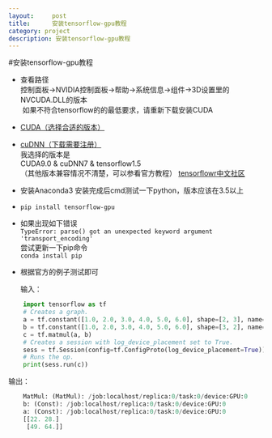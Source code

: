 ```yaml
---
layout:     post
title:      安装tensorflow-gpu教程
category: project
description: 安装tensorflow-gpu教程
---
```

#安装tensorflow-gpu教程

* 查看路径    
  控制面板->NVIDIA控制面板->帮助->系统信息->组件->3D设置里的NVCUDA.DLL的版本    
  如果不符合tensorflow的的最低要求，请重新下载安装CUDA
* [CUDA（选择合适的版本）](https://developer.nvidia.com/cuda-toolkit-archive)
* [cuDNN（下载需要注册）](https://developer.nvidia.com/rdp/cudnn-download)  
  我选择的版本是  
  CUDA9.0 & cuDNN7 & tensorflow1.5  
（其他版本兼容情况不清楚，可以参看官方教程） 
 [tensorflowr中文社区](http://www.tensorfly.cn/)  
* 安装Anaconda3 安装完成后cmd测试一下python，版本应该在3.5以上  
* `pip install tensorflow-gpu`  
* 如果出现如下错误  
   `TypeError: parse() got an unexpected keyword argument 'transport_encoding'`  
   尝试更新一下pip命令  
   `conda install pip `   
* 根据官方的例子测试即可  
   
   输入：
```python
    import tensorflow as tf  
	# Creates a graph.
	a = tf.constant([1.0, 2.0, 3.0, 4.0, 5.0, 6.0], shape=[2, 3], name='a')
	b = tf.constant([1.0, 2.0, 3.0, 4.0, 5.0, 6.0], shape=[3, 2], name='b')
	c = tf.matmul(a, b)
	# Creates a session with log_device_placement set to True.
	sess = tf.Session(config=tf.ConfigProto(log_device_placement=True))
	# Runs the op.
	print(sess.run(c))
```
  输出：
```python
	MatMul: (MatMul): /job:localhost/replica:0/task:0/device:GPU:0
	b: (Const): /job:localhost/replica:0/task:0/device:GPU:0
	a: (Const): /job:localhost/replica:0/task:0/device:GPU:0
	[[22. 28.]
	 [49. 64.]]
```
